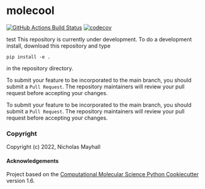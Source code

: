 molecool
==============================
[//]: # (Badges)
[![GitHub Actions Build Status](https://github.com/REPLACE_WITH_OWNER_ACCOUNT/molecool/workflows/CI/badge.svg)](https://github.com/REPLACE_WITH_OWNER_ACCOUNT/molecool/actions?query=workflow%3ACI)
[![codecov](https://codecov.io/gh/REPLACE_WITH_OWNER_ACCOUNT/molecool/branch/master/graph/badge.svg)](https://codecov.io/gh/REPLACE_WITH_OWNER_ACCOUNT/molecool/branch/master)


test
This repository is currently under development. To do a development install, download this repository and type

`pip install -e .`

in the repository directory.

To submit your feature to be incorporated to the main branch, you should submit a `Pull Request`. The repository maintainers will review your pull request before accepting your changes.

To submit your feature to be incorporated to the main branch, you should submit a `Pull Request`. The repository maintainers will review your pull request before accepting your changes.

### Copyright

Copyright (c) 2022, Nicholas Mayhall


#### Acknowledgements
 
Project based on the 
[Computational Molecular Science Python Cookiecutter](https://github.com/molssi/cookiecutter-cms) version 1.6.
